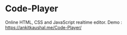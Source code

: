 # Code-Player

Online HTML, CSS and JavaScript realtime editor.
Demo : https://ankitkaushal.me/Code-Player/
